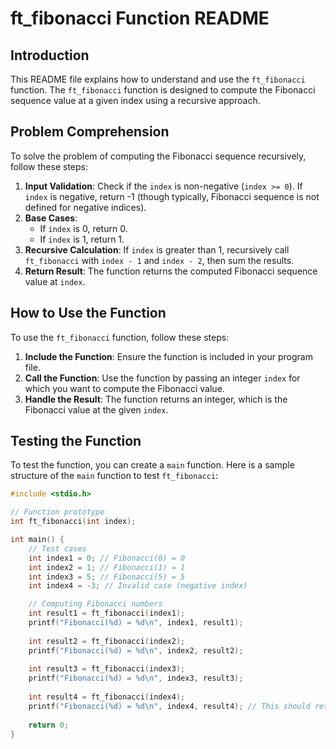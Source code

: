 # ft_fibonacci Function README

## Introduction
This README file explains how to understand and use the `ft_fibonacci` function. The `ft_fibonacci` function is designed to compute the Fibonacci sequence value at a given index using a recursive approach.

## Problem Comprehension
To solve the problem of computing the Fibonacci sequence recursively, follow these steps:

1. **Input Validation**: Check if the `index` is non-negative (`index >= 0`). If `index` is negative, return -1 (though typically, Fibonacci sequence is not defined for negative indices).
2. **Base Cases**:
   - If `index` is 0, return 0.
   - If `index` is 1, return 1.
3. **Recursive Calculation**: If `index` is greater than 1, recursively call `ft_fibonacci` with `index - 1` and `index - 2`, then sum the results.
4. **Return Result**: The function returns the computed Fibonacci sequence value at `index`.

## How to Use the Function
To use the `ft_fibonacci` function, follow these steps:

1. **Include the Function**: Ensure the function is included in your program file.
2. **Call the Function**: Use the function by passing an integer `index` for which you want to compute the Fibonacci value.
3. **Handle the Result**: The function returns an integer, which is the Fibonacci value at the given `index`.

## Testing the Function
To test the function, you can create a `main` function. Here is a sample structure of the `main` function to test `ft_fibonacci`:

```c
#include <stdio.h>

// Function prototype
int ft_fibonacci(int index);

int main() {
    // Test cases
    int index1 = 0; // Fibonacci(0) = 0
    int index2 = 1; // Fibonacci(1) = 1
    int index3 = 5; // Fibonacci(5) = 5
    int index4 = -3; // Invalid case (negative index)

    // Computing Fibonacci numbers
    int result1 = ft_fibonacci(index1);
    printf("Fibonacci(%d) = %d\n", index1, result1);
    
    int result2 = ft_fibonacci(index2);
    printf("Fibonacci(%d) = %d\n", index2, result2);
    
    int result3 = ft_fibonacci(index3);
    printf("Fibonacci(%d) = %d\n", index3, result3);
    
    int result4 = ft_fibonacci(index4);
    printf("Fibonacci(%d) = %d\n", index4, result4); // This should return -1 due to invalid input
    
    return 0;
}
```